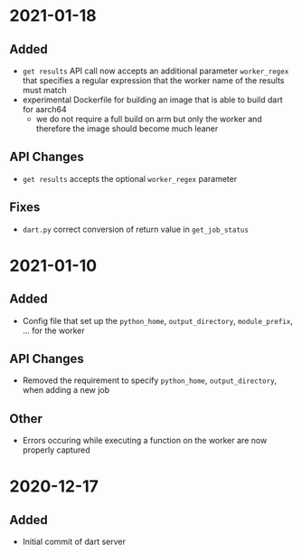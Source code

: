 # 2021-01-18
## Added
   - `get results` API call now accepts an additional parameter `worker_regex` that specifies a regular expression that the worker name of the results must match
   - experimental Dockerfile for building an image that is able to build dart for aarch64
      * we do not require a full build on arm but only the worker and therefore the image should become much leaner
## API Changes
   - `get results` accepts the optional `worker_regex` parameter
## Fixes
   - `dart.py` correct conversion of return value in `get_job_status`
# 2021-01-10
## Added
   - Config file that set up the `python_home`, `output_directory`, `module_prefix`, ... for the worker
## API Changes
   - Removed the requirement to specify `python_home`, `output_directory`, when adding a new job
## Other
   - Errors occuring while executing a function on the worker are now properly captured
# 2020-12-17
## Added
  - Initial commit of dart server

